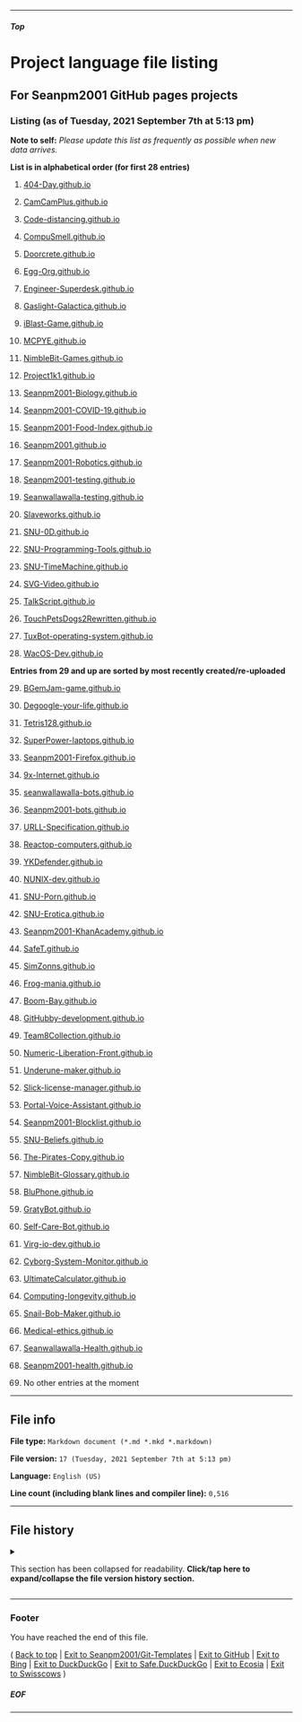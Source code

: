 
***

##### Top

# Project language file listing

## For Seanpm2001 GitHub pages projects

### Listing (as of Tuesday, 2021 September 7th at 5:13 pm)

**Note to self:** _Please update this list as frequently as possible when new data arrives._

**List is in alphabetical order (for first 28 entries)**

1. [404-Day.github.io](/Git-Templates/ProjectLanguageFiles/GitHub-Pages/404-Day.github.io/)

2. [CamCamPlus.github.io](/Git-Templates/ProjectLanguageFiles/GitHub-Pages/CamCamPlus.github.io/)           

3. [Code-distancing.github.io](/Git-Templates/ProjectLanguageFiles/GitHub-Pages/Code-distancing.github.io/)

4. [CompuSmell.github.io](/Git-Templates/ProjectLanguageFiles/GitHub-Pages/CompuSmell.github.io/)

5. [Doorcrete.github.io](/Git-Templates/ProjectLanguageFiles/GitHub-Pages/Doorcrete.github.io/)

6. [Egg-Org.github.io](/Git-Templates/ProjectLanguageFiles/GitHub-Pages/Egg-Org.github.io/)

7. [Engineer-Superdesk.github.io](/Git-Templates/ProjectLanguageFiles/GitHub-Pages/Engineer-Superdesk.github.io/)

8. [Gaslight-Galactica.github.io](/Git-Templates/ProjectLanguageFiles/GitHub-Pages/Gaslight-Galactica.github.io/)

9. [iBlast-Game.github.io](/Git-Templates/ProjectLanguageFiles/GitHub-Pages/iBlast-Game.github.io/)

10. [MCPYE.github.io](/Git-Templates/ProjectLanguageFiles/GitHub-Pages/MCPYE.github.io/)                

11. [NimbleBit-Games.github.io](/Git-Templates/ProjectLanguageFiles/GitHub-Pages/NimbleBit-Games.github.io/)

12. [Project1k1.github.io](/Git-Templates/ProjectLanguageFiles/GitHub-Pages/Project1k1.github.io/)

13. [Seanpm2001-Biology.github.io](/Git-Templates/ProjectLanguageFiles/GitHub-Pages/Seanpm2001-Biology.github.io/)

14. [Seanpm2001-COVID-19.github.io](/Git-Templates/ProjectLanguageFiles/GitHub-Pages/Seanpm2001-COVID-19.github.io/)

15. [Seanpm2001-Food-Index.github.io](/Git-Templates/ProjectLanguageFiles/GitHub-Pages/Seanpm2001-Food-Index.github.io/)

16. [Seanpm2001.github.io](/Git-Templates/ProjectLanguageFiles/GitHub-Pages/Seanpm2001.github.io/)

17. [Seanpm2001-Robotics.github.io](/Git-Templates/ProjectLanguageFiles/GitHub-Pages/Seanpm2001-Robotics.github.io/)

18. [Seanpm2001-testing.github.io](/Git-Templates/ProjectLanguageFiles/GitHub-Pages/Seanpm2001-testing.github.io/)

19. [Seanwallawalla-testing.github.io](/Git-Templates/ProjectLanguageFiles/GitHub-Pages/Seanwallawalla-testing.github.io/)

20. [Slaveworks.github.io](/Git-Templates/ProjectLanguageFiles/GitHub-Pages/Slaveworks.github.io/)

21. [SNU-0D.github.io](/Git-Templates/ProjectLanguageFiles/GitHub-Pages/SNU-0D.github.io/)

22. [SNU-Programming-Tools.github.io](/Git-Templates/ProjectLanguageFiles/GitHub-Pages/SNU-Programming-Tools.github.io/)

23. [SNU-TimeMachine.github.io](/Git-Templates/ProjectLanguageFiles/GitHub-Pages/SNU-TimeMachine.github.io/)

24. [SVG-Video.github.io](/Git-Templates/ProjectLanguageFiles/GitHub-Pages/SVG-Video.github.io/)

25. [TalkScript.github.io](/Git-Templates/ProjectLanguageFiles/GitHub-Pages/TalkScript.github.io/)

26. [TouchPetsDogs2Rewritten.github.io](/Git-Templates/ProjectLanguageFiles/GitHub-Pages/TouchPetsDogs2Rewritten.github.io/)

27. [TuxBot-operating-system.github.io](/Git-Templates/ProjectLanguageFiles/GitHub-Pages/TuxBot-operating-system.github.io/)

28. [WacOS-Dev.github.io](/Git-Templates/ProjectLanguageFiles/GitHub-Pages/WacOS-Dev.github.io/)

**Entries from 29 and up are sorted by most recently created/re-uploaded**

29. [BGemJam-game.github.io](/Git-Templates/ProjectLanguageFiles/GitHub-Pages/BGemJam-game.github.io/)

30. [Degoogle-your-life.github.io](/Git-Templates/ProjectLanguageFiles/GitHub-Pages/Degoogle-your-life.github.io/)

31. [Tetris128.github.io](/Git-Templates/ProjectLanguageFiles/GitHub-Pages/Tetris128.github.io/)

32. [SuperPower-laptops.github.io](/Git-Templates/ProjectLanguageFiles/GitHub-Pages/SuperPower-laptops.github.io/)

33. [Seanpm2001-Firefox.github.io](/Git-Templates/ProjectLanguageFiles/GitHub-Pages/Seanpm2001-Firefox.github.io/)

34. [9x-Internet.github.io](/Git-Templates/ProjectLanguageFiles/GitHub-Pages/9x-Internet.github.io/)

35. [seanwallawalla-bots.github.io](/Git-Templates/ProjectLanguageFiles/GitHub-Pages/seanwallawalla-bots.github.io/)

36. [Seanpm2001-bots.github.io](/Git-Templates/ProjectLanguageFiles/GitHub-Pages/Seanpm2001-bots.github.io/)

37. [URLL-Specification.github.io](/Git-Templates/ProjectLanguageFiles/GitHub-Pages/URLL-Specification.github.io/)

38. [Reactop-computers.github.io](/Git-Templates/ProjectLanguageFiles/GitHub-Pages/Reactop-computers.github.io/)

39. [YKDefender.github.io](/Git-Templates/ProjectLanguageFiles/GitHub-Pages/YKDefender.github.io/)

40. [NUNIX-dev.github.io](/Git-Templates/ProjectLanguageFiles/GitHub-Pages/NUNIX-dev.github.io/)

41. [SNU-Porn.github.io](/Git-Templates/ProjectLanguageFiles/GitHub-Pages/SNU-Porn.github.io/)

42. [SNU-Erotica.github.io](/Git-Templates/ProjectLanguageFiles/GitHub-Pages/SNU-Erotica.github.io/)

43. [Seanpm2001-KhanAcademy.github.io](/Git-Templates/ProjectLanguageFiles/GitHub-Pages/Seanpm2001-KhanAcademy.github.io/)

44. [SafeT.github.io](/Git-Templates/ProjectLanguageFiles/GitHub-Pages/SafeT.github.io/)

45. [SimZonns.github.io](/Git-Templates/ProjectLanguageFiles/GitHub-Pages/SimZonns.github.io/)

46. [Frog-mania.github.io](/Git-Templates/ProjectLanguageFiles/GitHub-Pages/Frog-mania.github.io/)

47. [Boom-Bay.github.io](/Git-Templates/ProjectLanguageFiles/GitHub-Pages/Boom-Bay.github.io/)

48. [GitHubby-development.github.io](/Git-Templates/ProjectLanguageFiles/GitHub-Pages/GitHubby-development.github.io/)

49. [Team8Collection.github.io](/Git-Templates/ProjectLanguageFiles/GitHub-Pages/Team8Collection.github.io/)

50. [Numeric-Liberation-Front.github.io](/Git-Templates/ProjectLanguageFiles/GitHub-Pages/Numeric-Liberation-Front.github.io/)

51. [Underune-maker.github.io](/Git-Templates/ProjectLanguageFiles/GitHub-Pages/Underune-maker.github.io/)

52. [Slick-license-manager.github.io](/Git-Templates/ProjectLanguageFiles/GitHub-Pages/Slick-license-manager.github.io/)

53. [Portal-Voice-Assistant.github.io](/Git-Templates/ProjectLanguageFiles/GitHub-Pages/Portal-Voice-Assistant.github.io/)

54. [Seanpm2001-Blocklist.github.io](/Git-Templates/ProjectLanguageFiles/GitHub-Pages/Seanpm2001-Blocklist.github.io/)

55. [SNU-Beliefs.github.io](/Git-Templates/ProjectLanguageFiles/GitHub-Pages/SNU-Beliefs.github.io/)

56. [The-Pirates-Copy.github.io](/Git-Templates/ProjectLanguageFiles/GitHub-Pages/The-Pirates-Copy.github.io/)

57. [NimbleBit-Glossary.github.io](/Git-Templates/ProjectLanguageFiles/GitHub-Pages/NimbleBit-Glossary.github.io/)

58. [BluPhone.github.io](/Git-Templates/ProjectLanguageFiles/GitHub-Pages/BluPhone.github.io/)

59. [GratyBot.github.io](/Git-Templates/ProjectLanguageFiles/GitHub-Pages/GratyBot.github.io/)

60. [Self-Care-Bot.github.io](/Git-Templates/ProjectLanguageFiles/GitHub-Pages/Self-Care-Bot.github.io/)

61. [Virg-io-dev.github.io](/Git-Templates/ProjectLanguageFiles/GitHub-Pages/Virg-io-dev.github.io/)

62. [Cyborg-System-Monitor.github.io](/Git-Templates/ProjectLanguageFiles/GitHub-Pages/Cyborg-System-Monitor.github.io/)

63. [UltimateCalculator.github.io](/Git-Templates/ProjectLanguageFiles/GitHub-Pages/UltimateCalculator.github.io/)

64. [Computing-longevity.github.io](/Git-Templates/ProjectLanguageFiles/GitHub-Pages/Computing-longevity.github.io/)

65. [Snail-Bob-Maker.github.io](/Git-Templates/ProjectLanguageFiles/GitHub-Pages/Snail-Bob-Maker.github.io/)

66. [Medical-ethics.github.io](/Git-Templates/ProjectLanguageFiles/GitHub-Pages/Medical-ethics.github.io/)

67. [Seanwallawalla-Health.github.io](/Git-Templates/ProjectLanguageFiles/GitHub-Pages/Seanwallawalla-health.github.io/)

68. [Seanpm2001-health.github.io](/Git-Templates/ProjectLanguageFiles/GitHub-Pages/Seanpm2001-health.github.io/)

69. No other entries at the moment

***

## File info

**File type:** `Markdown document (*.md *.mkd *.markdown)`

**File version:** `17 (Tuesday, 2021 September 7th at 5:13 pm)`

**Language:** `English (US)`

**Line count (including blank lines and compiler line):** `0,516`

***

## File history

<details>
  <summary><p>This section has been collapsed for readability. <b>Click/tap here to expand/collapse the file version history section.</b></p></summary>

**Version 1 (Friday, July 9th 2021 at 8:50 pm)**

> Changes:

> * Started the file

> * Added the title section

> * Added the listing section with the first 28 entries

> * No other changes in version 1

**Version 2 (Saturday, July 10th 2021 at 3:52 pm)**

> Changes:

> * Updated the listing section, with 3 new entries

> * Added the file info section

> * Added the file history section

> * Added the footer section

> * No other changes in version 2

**Version 3 (Saturday, July 10th 2021 at 6:20 pm)**

> * Changes:

> * Added 2 new entries

> * Updated the file info section

> * Updated the file history section

> * No other changes in version 3

**Version 4 (Saturday, July 10th 2021 at 8:38 pm)**

> * Changes:

> * Added 3 new entries

> * Updated the file info section

> * Updated the file history section

> * No other changes in version 4

**Version 5 (Tuesday, July 13th 2021 at 9:00 pm)**

> * Changes:

> * Added 2 new entries

> * Updated the file info section

> * Updated the file history section

> * No other changes in version 5

**Version 6 (Thursday, July 15th 2021 at 5:28 pm)**

> * Changes:

> * Added 5 new entries, as I forgot to update this file yesterday

> * Updated the file info section

> * Updated the file history section

> * No other changes in version 6

**Version 7 (Tuesday, July 20th 2021 at 6:55 pm)**

> * Changes:

> * Added 4 new entries

> * Updated the file info section

> * Updated the file history section

> * No other changes in version 7

**Version 8 (Tuesday, July 20th 2021 at 8:34 pm)**

> * Changes:

> * Added 1 new entry, as I decided to do 1 more tonight.

> * Updated the file info section

> * Updated the file history section

> * No other changes in version 8

**Version 9 (Saturday, July 24th 2021 at 9:14 pm)**

> * Changes:

> * Added 1 new entry

> * Updated the file info section

> * Updated the file history section

> * No other changes in version 9

**Version 10 (Sunday, July 25th 2021 at 9:11 pm)**

> * Changes:

> * Added 1 new entry

> * Updated the file info section

> * Updated the file history section

> * No other changes in version 10

**Version 11 (Saturday, July 31st 2021 at 6:21 pm)**

> * Changes:

> * Added 2 new entries

> * Updated the file info section

> * Updated the file history section

> * No other changes in version 11

**Version 12 (Friday, August 6th 2021 at 6:40 pm)**

> * Changes:

> * Added 2 new entries

> * Updated the file info section

> * Updated the file history section

> * No other changes in version 12

**Version 13 (Wednesday, August 11th 2021 at 4:50 pm)**

> * Changes:

> * Added 4 new entries

> * Updated the file info section

> * Updated the file history section

> * Updated the footer

> * No other changes in version 13

**Version 14 (2021, Saturday September 4th at 10:50 pm)**

> * Changes:

> * Added 7 new entries

> * Updated the file info section

> * Updated the file history section

> * Updated the footer, adding support for the Swisscows search engine

> * No other changes in version 14

**Version 15 (2021, Tuesday September 7th at 4:49 pm)**

> * Changes:

> * Added 3 new entries

> * Updated the file info section

> * Updated the file history section

> * No other changes in version 15

**Version 16 (2021, Tuesday September 7th at 5:09 pm)**

> * Changes:

> * Fixed a link error for entries 54 to 68
  
> * Updated the file info section

> * Updated the file history section

> * Updated the footer to add support for safe.duckduckgo.com

> * No other changes in version 16

**Version 17 (2021, Tuesday September 7th at 5:13 pm)**

> * Changes:

> * Fixed 1 link, bad capitalization fixed

> * No other changes in version 17

**Version 18 (Coming soon)**

> * Changes:

> * Coming soon!

> * No other changes in version 18

**Version 19 (Coming soon)**

> * Changes:

> * Coming soon!

> * No other changes in version 19

**Version 20 (Coming soon)**

> * Changes:

> * Coming soon!

> * No other changes in version 20

**Version 21 (Coming soon)**

> * Changes:

> * Coming soon!

> * No other changes in version 21

**Version 22 (Coming soon)**

> * Changes:

> * Coming soon!

> * No other changes in version 22

**Version 23 (Coming soon)**

> * Changes:

> * Coming soon!

> * No other changes in version 23

**Version 24 (Coming soon)**

> * Changes:

> * Coming soon!

> * No other changes in version 24

**Version 25 (Coming soon)**

> * Changes:

> * Coming soon!

> * No other changes in version 25

**Version 26 (Coming soon)**

> * Changes:

> * Coming soon!

> * No other changes in version 26

**Version 27 (Coming soon)**

> * Changes:

> * Coming soon!

> * No other changes in version 27

**Version 28 (Coming soon)**

> * Changes:

> * Coming soon!

> * No other changes in version 28

**Version 29 (Coming soon)**

> * Changes:

> * Coming soon!

> * No other changes in version 29

**Version 30 (Coming soon)**

> * Changes:

> * Coming soon!

> * No other changes in version 30

**Version 31 (Coming soon)**

> * Changes:

> * Coming soon!

> * No other changes in version 31

**Version 32 (Coming soon)**

> * Changes:

> * Coming soon!

> * No other changes in version 32

</details>
  
***

### Footer

You have reached the end of this file.

( [Back to top](#Top) | [Exit to Seanpm2001/Git-Templates](https://github.com/seanpm2001/Git-Templates/) | [Exit to GitHub](https://github.com) | [Exit to Bing](https://www.bing.com/) | [Exit to DuckDuckGo](https://duckduckgo.com/) | [Exit to Safe.DuckDuckGo](https://safe.duckduckgo.com/) | [Exit to Ecosia](https://www.ecosia.org/) | [Exit to Swisscows](https://www.swisscows.com/) )

##### EOF

***
